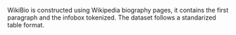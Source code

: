 WikiBio is constructed using Wikipedia biography pages, it contains the first
paragraph and the infobox tokenized. The dataset follows a standarized table
format.
